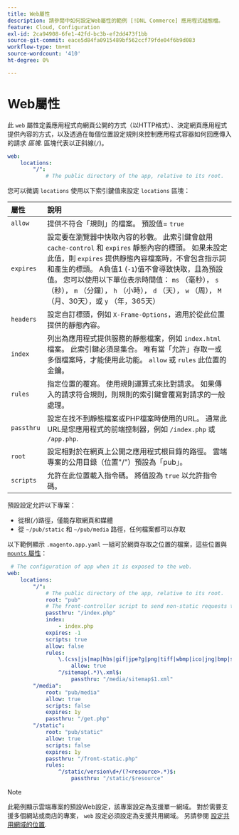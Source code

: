 ```yaml
---
title: Web屬性
description: 請參閱中如何設定Web屬性的範例 [!DNL Commerce] 應用程式組態檔。
feature: Cloud, Configuration
exl-id: 2ca94908-6fe1-42fd-bc3b-ef2dd473f1bb
source-git-commit: eace5d84fa0915489bf562ccf79fde04f6b9d083
workflow-type: tm+mt
source-wordcount: '410'
ht-degree: 0%

---
```


# Web屬性

此 `web` 屬性定義應用程式向網頁公開的方式（以HTTP格式）、決定網頁應用程式提供內容的方式，以及透過在每個位置設定規則來控制應用程式容器如何回應傳入的請求 _區塊_. 區塊代表以正斜線(`/`)。

```yaml
web:
    locations:
        "/":
            # The public directory of the app, relative to its root.
```

您可以微調 `locations` 使用以下索引鍵值來設定 `locations` 區塊：

| 屬性 | 說明 |
| :--- | :--- |
| `allow` | 提供不符合「規則」的檔案。 預設值= `true` |
| `expires` | 設定要在瀏覽器中快取內容的秒數。 此索引鍵會啟用 `cache-control` 和 `expires` 靜態內容的標頭。 如果未設定此值，則 `expires` 提供靜態內容檔案時，不會包含指示詞和產生的標頭。 A負值1 (`-1`)值不會導致快取，且為預設值。 您可以使用以下單位表示時間值：  `ms` （毫秒）， `s` （秒）， `m` （分鐘）， `h` （小時）， `d` （天）， `w` （周）， `M` （月、30天），或 `y` （年，365天） |
| `headers` | 設定自訂標頭，例如 `X-Frame-Options`，適用於從此位置提供的靜態內容。 |
| `index` | 列出為應用程式提供服務的靜態檔案，例如 `index.html` 檔案。 此索引鍵必須是集合。 唯有當「允許」存取一或多個檔案時，才能使用此功能。 `allow` 或 `rules` 此位置的金鑰。 |
| `rules` | 指定位置的覆寫。 使用規則運算式來比對請求。 如果傳入的請求符合規則，則規則的索引鍵會覆寫對請求的一般處理。 |
| `passthru` | 設定在找不到靜態檔案或PHP檔案時使用的URL。 通常此URL是您應用程式的前端控制器，例如 `/index.php` 或 `/app.php`. |
| `root` | 設定相對於在網頁上公開之應用程式根目錄的路徑。 雲端專案的公用目錄（位置&quot;/&quot;）預設為「pub」。 |
| `scripts` | 允許在此位置載入指令碼。 將值設為 `true` 以允許指令碼。 |

預設設定允許以下專案：

- 從根(`/`)路徑，僅能存取網頁和媒體
- 從 `~/pub/static` 和 `~/pub/media` 路徑，任何檔案都可以存取

以下範例顯示 `.magento.app.yaml` 一組可於網頁存取之位置的檔案，這些位置與  [`mounts` 屬性](properties.md#mounts)：

```yaml
 # The configuration of app when it is exposed to the web.
web:
    locations:
        "/":
            # The public directory of the app, relative to its root.
            root: "pub"
            # The front-controller script to send non-static requests to.
            passthru: "/index.php"
            index:
                - index.php
            expires: -1
            scripts: true
            allow: false
            rules:
                \.(css|js|map|hbs|gif|jpe?g|png|tiff|wbmp|ico|jng|bmp|svgz|midi?|mp?ga|mp2|mp3|m4a|ra|weba|3gpp?|mp4|mpe?g|mpe|ogv|mov|webm|flv|mng|asx|asf|wmv|avi|ogx|swf|jar|ttf|eot|woff|otf|html?)$:
                    allow: true
                ^/sitemap(.*)\.xml$:
                    passthru: "/media/sitemap$1.xml"
        "/media":
            root: "pub/media"
            allow: true
            scripts: false
            expires: 1y
            passthru: "/get.php"
        "/static":
            root: "pub/static"
            allow: true
            scripts: false
            expires: 1y
            passthru: "/front-static.php"
            rules:
                ^/static/version\d+/(?<resource>.*)$:
                    passthru: "/static/$resource"
```

>[!NOTE]
>
>此範例顯示雲端專案的預設Web設定，該專案設定為支援單一網域。 對於需要支援多個網站或商店的專案， `web` 設定必須設定為支援共用網域。 另請參閱 [設定共用網域的位置](../store/multiple-sites.md#configure-locations-for-shared-domains).
